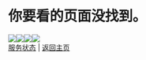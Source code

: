 # 你要看的页面没找到。
[![](https://img.shields.io/badge/-首页-blueviolet?style=for-the-badge)](https://bashumiddleschool.github.io/2021Did/)[![](https://img.shields.io/badge/-下载-blue?style=for-the-badge)](https://bashumiddleschool.github.io/2021Did/download)[![](https://img.shields.io/badge/-%E4%B8%8A%E4%BC%A0-green?style=for-the-badge)](https://bashumiddleschool.github.io/2021Did/upload)[![](https://img.shields.io/badge/-%E6%94%AF%E6%8C%81-red?style=for-the-badge)](https://bashumiddleschool.github.io/2021Did/support)    
[服务状态](https://bashumiddleschool.github.io/2021Did/status) | [返回主页](https://bashumiddleschool.github.io/2021Did/)
